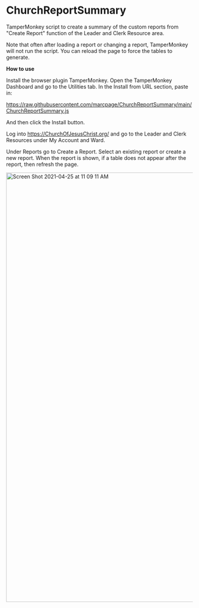# ChurchReportSummary
TamperMonkey script to create a summary of the custom reports from "Create Report" function of the Leader and Clerk Resource area.

Note that often after loading a report or changing a report, TamperMonkey will not run the script. You can reload the page to force the tables to generate.

**How to use**

Install the browser plugin TamperMonkey. Open the TamperMonkey Dashboard and go to the Utilities tab. In the Install from URL section, paste in:

https://raw.githubusercontent.com/marcpage/ChurchReportSummary/main/ChurchReportSummary.js

And then click the Install button.

Log into https://ChurchOfJesusChrist.org/ and go to the Leader and Clerk Resources under My Account and Ward.

Under Reports go to Create a Report. Select an existing report or create a new report. When the report is shown, if a table does not appear after the report, then refresh the page.


<img width="1156" alt="Screen Shot 2021-04-25 at 11 09 11 AM" src="https://user-images.githubusercontent.com/695749/116000688-e6d0b300-a5b6-11eb-914b-f1410acc3e64.png">

